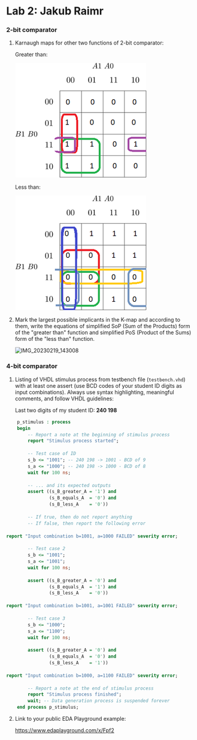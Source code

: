 # Lab 2: Jakub Raimr

### 2-bit comparator

1. Karnaugh maps for other two functions of 2-bit comparator:

   Greater than:

   ![SoP min](https://github.com/spiderpako/digital-electronics-1/blob/main/02-logic/kmap_greater_than.png)

   Less than:

   ![PoS min](https://github.com/spiderpako/digital-electronics-1/blob/main/02-logic/kmap_less_than.png)

2. Mark the largest possible implicants in the K-map and according to them, write the equations of simplified SoP (Sum of the Products) form of the "greater than" function and simplified PoS (Product of the Sums) form of the "less than" function.

   ![IMG_20230219_143008](https://user-images.githubusercontent.com/95495159/219951564-d4d58f09-83f5-48db-bf09-db0ee66a7772.jpg)

### 4-bit comparator

1. Listing of VHDL stimulus process from testbench file (`testbench.vhd`) with at least one assert (use BCD codes of your student ID digits as input combinations). Always use syntax highlighting, meaningful comments, and follow VHDL guidelines:

   Last two digits of my student ID: **240 198**

```vhdl
    p_stimulus : process
    begin
        -- Report a note at the beginning of stimulus process
        report "Stimulus process started";

        -- Test case of ID
        s_b <= "1001"; -- 240 198 -> 1001 - BCD of 9
        s_a <= "1000"; -- 240 198 -> 1000 - BCD of 8
        wait for 100 ns;
        
        -- ... and its expected outputs        
        assert ((s_B_greater_A = '1') and
                (s_B_equals_A  = '0') and
                (s_B_less_A    = '0'))
                
        -- If true, then do not report anything
        -- If false, then report the following error

report "Input combination b=1001, a=1000 FAILED" severity error;

        -- Test case 2
        s_b <= "1001";
        s_a <= "1001";
        wait for 100 ns;
         
        assert ((s_B_greater_A = '0') and
                (s_B_equals_A  = '1') and
                (s_B_less_A    = '0'))
                       
report "Input combination b=1001, a=1001 FAILED" severity error;

        -- Test case 3
        s_b <= "1000";
        s_a <= "1100";
        wait for 100 ns;
         
        assert ((s_B_greater_A = '0') and
                (s_B_equals_A  = '0') and
                (s_B_less_A    = '1'))
                       
report "Input combination b=1000, a=1100 FAILED" severity error;
       
        -- Report a note at the end of stimulus process
        report "Stimulus process finished";
        wait; -- Data generation process is suspended forever
    end process p_stimulus;
```

2. Link to your public EDA Playground example:

   https://www.edaplayground.com/x/Fpf2
